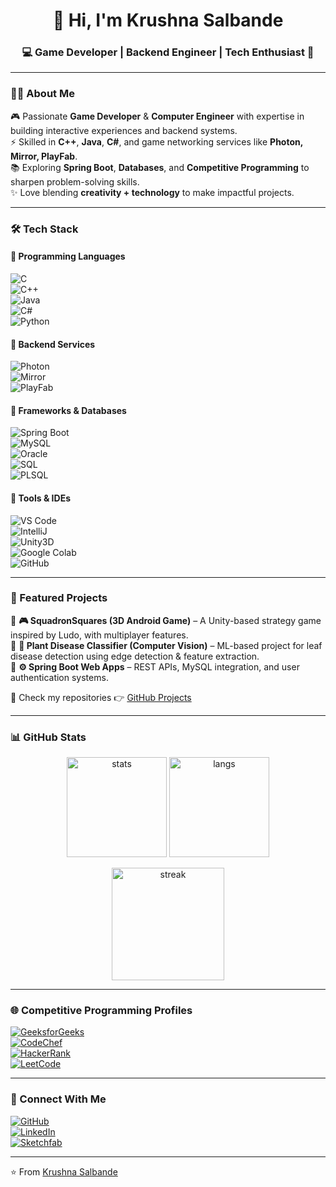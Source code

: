 <h1 align="center">👋 Hi, I'm Krushna Salbande</h1>
<h3 align="center">💻 Game Developer | Backend Engineer | Tech Enthusiast 🚀</h3>

---

### 🧑‍💻 About Me  
🎮 Passionate **Game Developer** & **Computer Engineer** with expertise in building interactive experiences and backend systems.  
⚡ Skilled in **C++**, **Java**, **C#**, and game networking services like **Photon, Mirror, PlayFab**.  
📚 Exploring **Spring Boot**, **Databases**, and **Competitive Programming** to sharpen problem-solving skills.  
✨ Love blending **creativity + technology** to make impactful projects.  

---

### 🛠️ Tech Stack  

#### 🔹 Programming Languages  
![C](https://img.shields.io/badge/-C-00599C?style=flat&logo=c)  
![C++](https://img.shields.io/badge/-C++-00599C?style=flat&logo=c%2B%2B)  
![Java](https://img.shields.io/badge/-Java-orange?style=flat&logo=java)  
![C#](https://img.shields.io/badge/-C%23-239120?style=flat&logo=c-sharp)  
![Python](https://img.shields.io/badge/-Python-3776AB?style=flat&logo=python)  

#### 🔹 Backend Services  
![Photon](https://img.shields.io/badge/-Photon%20Network-blue?style=flat)  
![Mirror](https://img.shields.io/badge/-Mirror-lightgrey?style=flat)  
![PlayFab](https://img.shields.io/badge/-PlayFab-orange?style=flat)  

#### 🔹 Frameworks & Databases  
![Spring Boot](https://img.shields.io/badge/-SpringBoot-6DB33F?style=flat&logo=springboot)  
![MySQL](https://img.shields.io/badge/-MySQL-4479A1?style=flat&logo=mysql)  
![Oracle](https://img.shields.io/badge/-Oracle-F80000?style=flat&logo=oracle)  
![SQL](https://img.shields.io/badge/-SQL-4479A1?style=flat&logo=database)  
![PLSQL](https://img.shields.io/badge/-PLSQL-F80000?style=flat&logo=oracle)  

#### 🔹 Tools & IDEs  
![VS Code](https://img.shields.io/badge/-VS%20Code-007ACC?style=flat&logo=visual-studio-code)  
![IntelliJ](https://img.shields.io/badge/-IntelliJ%20IDEA-000000?style=flat&logo=intellij-idea)  
![Unity3D](https://img.shields.io/badge/-Unity-000000?style=flat&logo=unity)  
![Google Colab](https://img.shields.io/badge/-Google%20Colab-F9AB00?style=flat&logo=googlecolab)  
![GitHub](https://img.shields.io/badge/-GitHub-181717?style=flat&logo=github)  

---

### 🚀 Featured Projects  

🔹 **🎮 SquadronSquares (3D Android Game)** – A Unity-based strategy game inspired by Ludo, with multiplayer features.  
🔹 **🌱 Plant Disease Classifier (Computer Vision)** – ML-based project for leaf disease detection using edge detection & feature extraction.  
🔹 **⚙️ Spring Boot Web Apps** – REST APIs, MySQL integration, and user authentication systems.  

📌 Check my repositories 👉 [GitHub Projects](https://github.com/Krushna0304?tab=repositories)  

---

### 📊 GitHub Stats  

<p align="center">
  <img src="https://github-readme-stats.vercel.app/api?username=Krushna0304&show_icons=true&theme=radical" alt="stats" height="160"/>
  <img src="https://github-readme-stats.vercel.app/api/top-langs/?username=Krushna0304&layout=compact&theme=radical" alt="langs" height="160"/>
</p>

<p align="center">
  <img src="https://streak-stats.demolab.com/?user=Krushna0304&theme=radical" alt="streak" height="180"/>
</p>

---

### 🌐 Competitive Programming Profiles  

[![GeeksforGeeks](https://img.shields.io/badge/-GeeksforGeeks-2F8D46?style=flat&logo=geeksforgeeks&logoColor=white)](https://www.geeksforgeeks.org/user/krushnasal7bdh/)  
[![CodeChef](https://img.shields.io/badge/-CodeChef-5B4638?style=flat&logo=codechef&logoColor=white)](https://www.codechef.com/users/krushna0304)  
[![HackerRank](https://img.shields.io/badge/-HackerRank-2EC866?style=flat&logo=hackerrank&logoColor=white)](https://www.hackerrank.com/profile/Krushna0304)  
[![LeetCode](https://img.shields.io/badge/-LeetCode-FFA116?style=flat&logo=leetcode&logoColor=white)](https://leetcode.com/u/krushnasalbande2004/)  

---

### 🔗 Connect With Me  

[![GitHub](https://img.shields.io/badge/-GitHub-181717?style=flat&logo=github)](https://github.com/Krushna0304)  
[![LinkedIn](https://img.shields.io/badge/-LinkedIn-blue?style=flat&logo=linkedin)](https://www.linkedin.com/in/krushna-salbande-680952250)  
[![Sketchfab](https://img.shields.io/badge/-Sketchfab-1CAAD9?style=flat&logo=sketchfab&logoColor=white)](https://sketchfab.com/krunity)  

---

⭐️ From [Krushna Salbande](https://github.com/Krushna0304)
